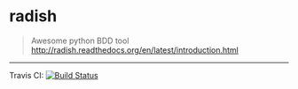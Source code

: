 # radish
> Awesome python BDD tool http://radish.readthedocs.org/en/latest/introduction.html 

***

Travis CI: [![Build Status](https://travis-ci.org/radish-bdd/radish.svg?branch=master)](https://travis-ci.org/radish-bdd/radish)
